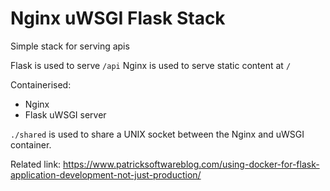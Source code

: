 Nginx uWSGI Flask Stack
=======================

Simple stack for serving apis

Flask is used to serve ``/api``
Nginx is used to serve static content at ``/``

Containerised:

- Nginx
- Flask uWSGI server


``./shared`` is used to share a UNIX socket between the Nginx and uWSGI container.


Related link: https://www.patricksoftwareblog.com/using-docker-for-flask-application-development-not-just-production/
